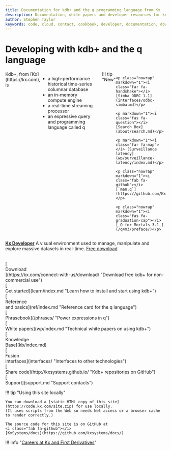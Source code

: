 ```yaml
---
title: Documentation for kdb+ and the q programming language from Kx 
description: Documentation, white papers and developer resources for kdb+ and the q programming language
author: Stephen Taylor
keywords: code, cloud, contact, cookbook, developer, documentation, download, fd, first derivatives, github, ide, interface, kdb+, knowledge base, kx, programming, q, reference, support, tutorial, white paper
---
```

# Developing with kdb+ and the q language




<div style="display: flex"  flex-direction: row; flex-wrap: wrap; markdown="1">

<div style="display: inline-flex;" markdown="1">
Kdb+, from [Kx](https://kx.com), is 

-   a high-performance historical time-series columnar database
-   an in-memory compute engine
-   a real-time streaming processor
-   an expressive query and programming language called q
</div>

<div style="display: inline-flex; margin-left: 25px; width: 200px;" markdown="1">
!!! tip "New"

    <p class="nowrap" markdown="1"><i class="far fa-handshake"></i> [Simba ODBC 1.1](interfaces/odbc-simba.md)</p>
    
    <p markdown="1"><i class="fas fa-question"></i> [Search Box](about/search.md)</p>
    
    <p markdown="1"><i class="far fa-map"></i> [Surveillance latency](wp/surveillance-latency/index.md)</p>
    
    <p class="nowrap" markdown="1"><i class="fab fa-github"></i> [`man.q`](https://github.com/KxSystems/man)</p>
    
    <p class="nowrap" markdown="1"><i class="fas fa-graduation-cap"></i> [_Q for Mortals 3.1_](/q4m3/preface/)</p>
    
</div>

</div>

[**Kx Developer**](https://code.kx.com/developer/) A visual environment used to manage, manipulate and explore massive datasets in real-time. 
<i class="fas fa-download"></i>
[Free download](/developer/getting-started/)

<div style="clear: both">&nbsp;</div>

<div class="kx-flex-grid" markdown="1">
<div>
    [<i class="fas fa-fw fa-download fa-border fa-5x"></i><br/>
    Download<br/>
    <i class="fab fa-apple"></i>
    <i class="fab fa-linux"></i>
    <i class="fab fa-windows"></i>](https://kx.com/connect-with-us/download/  "Download free kdb+ for non-commercial use")
</div>
<div>
    [<i class="fas fa-fw fa-power-off fa-border fa-5x"></i><br/>
    Get started](learn/index.md "Learn how to install and start using kdb+")
</div>
<div>
    [<i class="fas fa-fw fa-book fa-border fa-5x"></i><br/>
    Reference<br>and basics](ref/index.md "Reference card for the q language")
</div>
<div>
    [<i class="fas fa-fw fa-book-reader fa-border fa-5x"></i><br/>
    Phrasebook](/phrases/ "Power expressions in q")
</div>
<!-- 
<div>
    [<i class="fab fa-fw fa-quora fa-border fa-5x"></i><br/>
    _Q for Mortals_](/q4m3/ "The classic textboox for kdb+, now in its 3rd edition")
</div>
 -->
<div>
    [<i class="far fa-fw fa-map fa-border fa-5x"></i><br/>
    White papers](wp/index.md "Technical white papers on using kdb+")
</div>
<div>
    [<i class="fas fa-fw fa-graduation-cap fa-border fa-5x"></i><br/>
    Knowledge<br/>Base](kb/index.md)
</div>
<div>
    [<i class="fab fa-fw fa-superpowers fa-border fa-5x"></i><br/>
    Fusion<br/>interfaces](interfaces/ "Interfaces to other technologies")
</div>
<div>
    [<i class="fab fa-fw fa-github fa-border fa-5x"></i><br/>
    Share code](http://kxsystems.github.io/ "Kdb+ repositories on GitHub")
</div>
<div>
    [<i class="fas fa-fw fa-life-ring fa-border fa-5x"></i><br/>
    Support](support.md "Support contacts")
</div>
</div>

!!! tip "Using this site locally"

    You can download a [static HTML copy of this site](https://code.kx.com/site.zip) for use locally. 
    (It uses scripts from the Web so needs Net access or a browser cache to render correctly.)

    The source code for this site is on GitHub at 
    <i class="fab fa-github"></i>
    [KxSystems/docs](https://github.com/kxsystems/docs/). 

!!! info "[Careers at Kx and First Derivatives](http://www.firstderivatives.com/careers/)"
    
